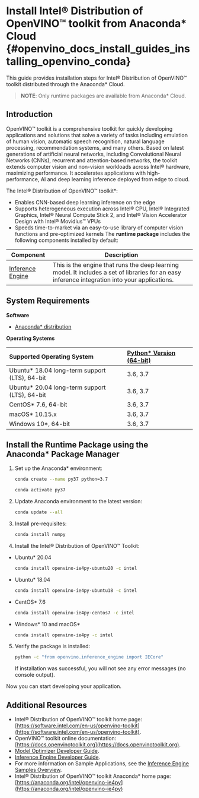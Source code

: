 # Install Intel® Distribution of OpenVINO™ toolkit from Anaconda* Cloud {#openvino_docs_install_guides_installing_openvino_conda}

This guide provides installation steps for Intel® Distribution of OpenVINO™ toolkit distributed through the Anaconda* Cloud.

> **NOTE**: Only runtime packages are available from Anaconda* Cloud.

## Introduction

OpenVINO™ toolkit is a comprehensive toolkit for quickly developing applications and solutions that solve a variety of tasks including emulation of human vision, automatic speech recognition, natural language processing, recommendation systems, and many others. Based on latest generations of artificial neural networks, including Convolutional Neural Networks (CNNs), recurrent and attention-based networks, the toolkit extends computer vision and non-vision workloads across Intel® hardware, maximizing performance. It accelerates applications with high-performance, AI and deep learning inference deployed from edge to cloud.

The Intel® Distribution of OpenVINO™ toolkit\*:
- Enables CNN-based deep learning inference on the edge
- Supports heterogeneous execution across Intel® CPU, Intel® Integrated Graphics, Intel® Neural Compute Stick 2, and Intel® Vision Accelerator Design with Intel® Movidius™ VPUs
- Speeds time-to-market via an easy-to-use library of computer vision functions and pre-optimized kernels
The **runtime package** includes the following components installed by default:

| Component                                                                                           | Description                                                                                                                                                                                                                                                                                                   |  
|-----------------------------------------------------------------------------------------------------|---------------------------------------------------------------------------------------------------------------------------------------------------------------------------------------------------------------------------------------------------------------------------------------------------------------|
| [Inference Engine](../IE_DG/Deep_Learning_Inference_Engine_DevGuide.md)                            | This is the engine that runs the deep learning model. It includes a set of libraries for an easy inference integration into your applications.                                                                                                                                                                |

## System Requirements

**Software**

 - [Anaconda* distribution](https://www.anaconda.com/products/individual/)

**Operating Systems**

| Supported Operating System                                   | [Python* Version (64-bit)](https://www.python.org/) |
| :------------------------------------------------------------| :---------------------------------------------------|
|   Ubuntu* 18.04 long-term support (LTS), 64-bit              | 3.6, 3.7                                            |
|   Ubuntu* 20.04 long-term support (LTS), 64-bit              | 3.6, 3.7                                            |
|   CentOS* 7.6, 64-bit                                        | 3.6, 3.7                                            |
|   macOS* 10.15.x                                             | 3.6, 3.7                                            |
|   Windows 10*, 64-bit                                        | 3.6, 3.7                                            |

## Install the Runtime Package using the Anaconda* Package Manager

1. Set up the Anaconda* environment: 
   ```sh
   conda create --name py37 python=3.7
   ```
   ```sh
   conda activate py37
   ```
2. Update Anaconda environment to the latest version:
   ```sh
   conda update --all
   ```
3. Install pre-requisites:
    ```sh
   conda install numpy
   ```
4. Install the Intel® Distribution of OpenVINO™ Toolkit:
 - Ubuntu* 20.04 
   ```sh
   conda install openvino-ie4py-ubuntu20 -c intel
   ```
 - Ubuntu* 18.04 
   ```sh
   conda install openvino-ie4py-ubuntu18 -c intel
   ```
 - CentOS* 7.6 
   ```sh
   conda install openvino-ie4py-centos7 -c intel
   ```
 - Windows* 10 and macOS*
   ```sh
   conda install openvino-ie4py -c intel
   ```
5. Verify the package is installed:
   ```sh
   python -c "from openvino.inference_engine import IECore"
   ```
   If installation was successful, you will not see any error messages (no console output).

Now you can start developing your application.

## Additional Resources

- Intel® Distribution of OpenVINO™ toolkit home page: [https://software.intel.com/en-us/openvino-toolkit](https://software.intel.com/en-us/openvino-toolkit).
- OpenVINO™ toolkit online documentation: [https://docs.openvinotoolkit.org](https://docs.openvinotoolkit.org).
- [Model Optimizer Developer Guide](../MO_DG/Deep_Learning_Model_Optimizer_DevGuide.md).
- [Inference Engine Developer Guide](../IE_DG/Deep_Learning_Inference_Engine_DevGuide.md).
- For more information on Sample Applications, see the [Inference Engine Samples Overview](../IE_DG/Samples_Overview.md).
- Intel® Distribution of OpenVINO™ toolkit Anaconda* home page: [https://anaconda.org/intel/openvino-ie4py](https://anaconda.org/intel/openvino-ie4py)

